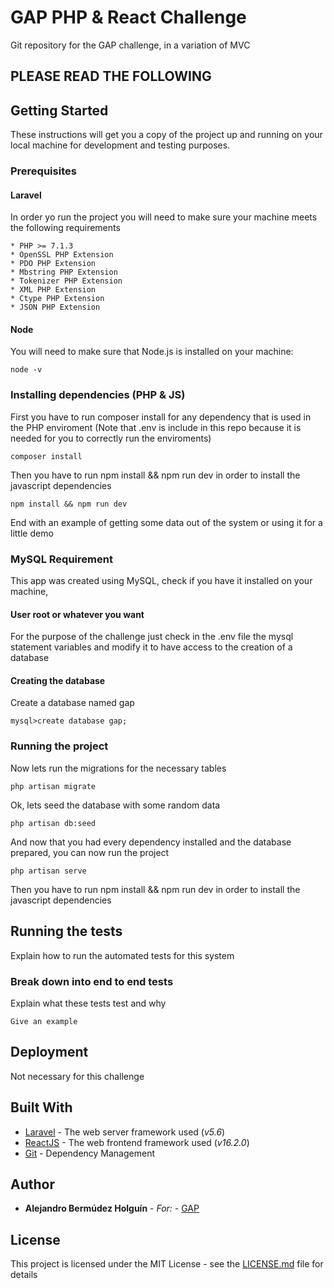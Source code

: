 # GAP PHP & React Challenge
Git repository for the GAP challenge, in a variation of MVC

## PLEASE READ THE FOLLOWING

## Getting Started

These instructions will get you a copy of the project up and running on your local machine for development and testing purposes.

### Prerequisites

#### Laravel

In order yo run the project you will need to make sure your machine meets the following requirements

```
* PHP >= 7.1.3
* OpenSSL PHP Extension
* PDO PHP Extension
* Mbstring PHP Extension
* Tokenizer PHP Extension
* XML PHP Extension
* Ctype PHP Extension
* JSON PHP Extension
```

#### Node

You will need to make sure that Node.js is installed on your machine:

```
node -v
```

### Installing dependencies (PHP & JS)

First you have to run composer install for any dependency that is used in the PHP enviroment
(Note that .env is include in this repo because it is needed for you to correctly run the enviroments)

```
composer install
```

Then you have to run npm install && npm run dev in order to install the javascript dependencies

```
npm install && npm run dev
```

End with an example of getting some data out of the system or using it for a little demo

### MySQL Requirement


This app was created using MySQL, check if you have it installed on your machine,

#### User root or whatever you want

For the purpose of the challenge just check in the .env file the mysql statement variables and modify it to have access to the creation of a database

#### Creating the database

Create a database named gap

```
mysql>create database gap;
```

### Running the project

Now lets run the migrations for the necessary tables

```
php artisan migrate
```

Ok, lets seed the database with some random data

```
php artisan db:seed
```

And now that you had every dependency installed and the database prepared, you can now run the project

```
php artisan serve
```

Then you have to run npm install && npm run dev in order to install the javascript dependencies

## Running the tests

Explain how to run the automated tests for this system

### Break down into end to end tests

Explain what these tests test and why

```
Give an example
```

## Deployment

Not necessary for this challenge

## Built With

* [Laravel](https://laravel.com/) - The web server framework used (*v5.6*)
* [ReactJS](https://reactjs.org/) - The web frontend framework used (*v16.2.0*)
* [Git](https://git-scm.com/) - Dependency Management

## Author

* **Alejandro Bermúdez Holguín** - *For:* - [GAP](https://www.growthaccelerationpartners.com/)

## License

This project is licensed under the MIT License - see the [LICENSE.md](LICENSE.md) file for details
